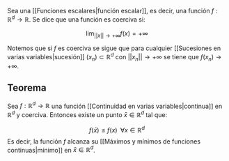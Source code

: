 Sea una [[Funciones escalares|función escalar]], es decir, una función $f:\mathbb{R}^d \rightarrow\mathbb{R}$. Se dice que una función es coerciva si: 

$$\lim_{||x||\rightarrow +\infty} f(x) = +\infty$$

Notemos que si $f$ es coerciva se sigue que para cualquier [[Sucesiones en varias variables|sucesión]] $(x_n)\subset\mathbb{R}^d$ con $||x_n||\rightarrow +\infty$ se tiene que $f(x_n)\rightarrow +\infty$. 

## Teorema 

Sea $f:\mathbb{R}^d\rightarrow\mathbb{R}$ una función [[Continuidad en varias variables|continua]] en $\mathbb{R}^d$ y coerciva. Entonces existe un punto $\bar{x}\in\mathbb{R}^d$ tal que: 

$$f(\bar{x}) \leq f(x)\;\;\forall x\in\mathbb{R}^d$$ 
Es decir, la función $f$ alcanza su [[Máximos y mínimos de funciones continuas|mínimo]] en $\bar{x}\in\mathbb{R}^d$. 
